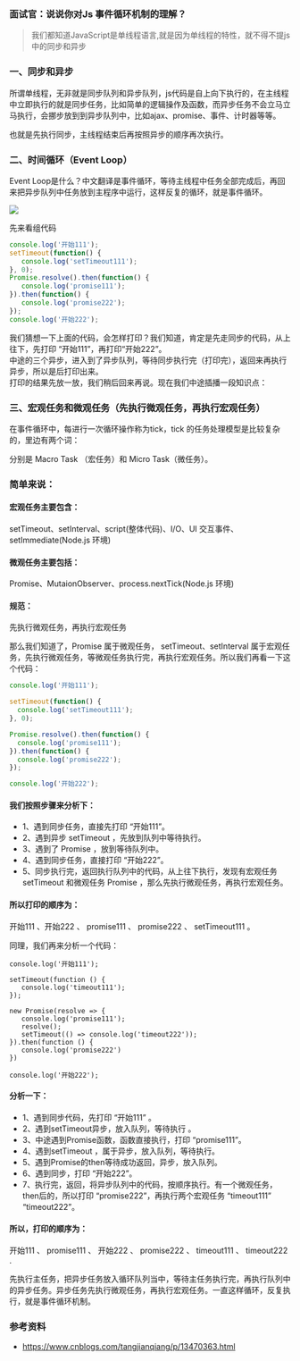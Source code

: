 ### 面试官：说说你对Js 事件循环机制的理解？
>我们都知道JavaScript是单线程语言,就是因为单线程的特性，就不得不提js中的同步和异步  

### **一、同步和异步**

所谓单线程，无非就是同步队列和异步队列，js代码是自上向下执行的，在主线程中立即执行的就是同步任务，比如简单的逻辑操作及函数，而异步任务不会立马立马执行，会挪步放到到异步队列中，比如ajax、promise、事件、计时器等等。

也就是先执行同步，主线程结束后再按照异步的顺序再次执行。

### **二、时间循环（Event Loop）**

Event Loop是什么？中文翻译是事件循环，等待主线程中任务全部完成后，再回来把异步队列中任务放到主程序中运行，这样反复的循环，就是事件循环。

![](![](https://files.mdnice.com/user/1099/29e68bdd-af37-4fd9-9d17-680e0bb234c0.jpg))  

先来看组代码

```js
console.log('开始111');
setTimeout(function() {
   console.log('setTimeout111');
}, 0);
Promise.resolve().then(function() {
   console.log('promise111');
}).then(function() {
   console.log('promise222');
});
console.log('开始222');
```


我们猜想一下上面的代码，会怎样打印？我们知道，肯定是先走同步的代码，从上往下，先打印 “开始111”，再打印“开始222”。  
中途的三个异步，进入到了异步队列，等待同步执行完（打印完），返回来再执行异步，所以是后打印出来。  
打印的结果先放一放，我们稍后回来再说。现在我们中途插播一段知识点：

### 三、宏观任务和微观任务（先执行微观任务，再执行宏观任务）

在事件循环中，每进行一次循环操作称为tick，tick 的任务处理模型是比较复杂的，里边有两个词：

分别是 Macro Task （宏任务）和 Micro Task（微任务）。

### 简单来说：

#### 宏观任务主要包含：
setTimeout、setInterval、script(整体代码)、I/O、UI 交互事件、setImmediate(Node.js 环境)

#### 微观任务主要包括：
Promise、MutaionObserver、process.nextTick(Node.js 环境)

#### 规范：
先执行微观任务，再执行宏观任务

那么我们知道了，Promise 属于微观任务， setTimeout、setInterval 属于宏观任务，先执行微观任务，等微观任务执行完，再执行宏观任务。所以我们再看一下这个代码：

```js
console.log('开始111');

setTimeout(function() {
  console.log('setTimeout111');
}, 0);

Promise.resolve().then(function() {
  console.log('promise111');
}).then(function() {
  console.log('promise222');
});

console.log('开始222');
```

#### 我们按照步骤来分析下：

* 1、遇到同步任务，直接先打印 “开始111”。  
* 2、遇到异步 setTimeout ，先放到队列中等待执行。  
* 3、遇到了 Promise ，放到等待队列中。  
* 4、遇到同步任务，直接打印 “开始222”。  
* 5、同步执行完，返回执行队列中的代码，从上往下执行，发现有宏观任务 setTimeout 和微观任务 Promise ，那么先执行微观任务，再执行宏观任务。

#### 所以打印的顺序为：
开始111 、开始222 、 promise111 、 promise222 、 setTimeout111 。

同理，我们再来分析一个代码：

```
console.log('开始111');

setTimeout(function () {
   console.log('timeout111');
});

new Promise(resolve => {
   console.log('promise111');
   resolve();
   setTimeout(() => console.log('timeout222'));
}).then(function () {
   console.log('promise222')
})

console.log('开始222');
```

#### 分析一下：

* 1、遇到同步代码，先打印 “开始111” 。  
* 2、遇到setTimeout异步，放入队列，等待执行 。  
* 3、中途遇到Promise函数，函数直接执行，打印 “promise111”。  
* 4、遇到setTimeout ，属于异步，放入队列，等待执行。  
* 5、遇到Promise的then等待成功返回，异步，放入队列。  
* 6、遇到同步，打印 “开始222”。  
* 7、执行完，返回，将异步队列中的代码，按顺序执行。有一个微观任务，then后的，所以打印 “promise222”，再执行两个宏观任务 “timeout111” “timeout222”。

#### 所以，打印的顺序为：
开始111 、 promise111 、 开始222 、 promise222 、 timeout111 、 timeout222 .

先执行主任务，把异步任务放入循环队列当中，等待主任务执行完，再执行队列中的异步任务。异步任务先执行微观任务，再执行宏观任务。一直这样循环，反复执行，就是事件循环机制。

### 参考资料
* https://www.cnblogs.com/tangjianqiang/p/13470363.html